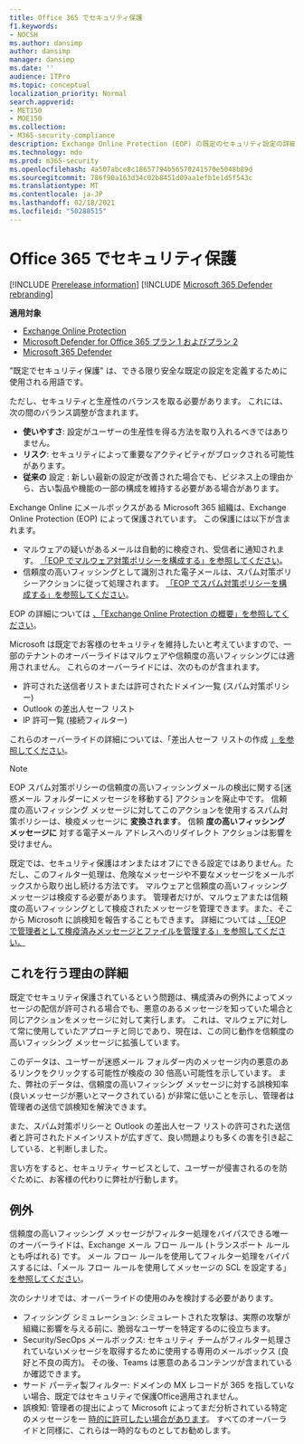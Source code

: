 ```yaml
---
title: Office 365 でセキュリティ保護
f1.keywords:
- NOCSH
ms.author: dansimp
author: dansimp
manager: dansimp
ms.date: ''
audience: ITPro
ms.topic: conceptual
localization_priority: Normal
search.appverid:
- MET150
- MOE150
ms.collection:
- M365-security-compliance
description: Exchange Online Protection (EOP) の既定のセキュリティ設定の詳細
ms.technology: mdo
ms.prod: m365-security
ms.openlocfilehash: 4a507abce8c18657794b56570241570e5048b89d
ms.sourcegitcommit: 786f90a163d34c02b8451d09aa1efb1e1d5f543c
ms.translationtype: MT
ms.contentlocale: ja-JP
ms.lasthandoff: 02/18/2021
ms.locfileid: "50288515"
---
```

# <a name="secure-by-default-in-office-365"></a>Office 365 でセキュリティ保護

[!INCLUDE [Prerelease information](../includes/prerelease.md)]
[!INCLUDE [Microsoft 365 Defender rebranding](../includes/microsoft-defender-for-office.md)]

**適用対象**
- [Exchange Online Protection](exchange-online-protection-overview.md)
- [Microsoft Defender for Office 365 プラン 1 およびプラン 2](office-365-atp.md)
- [Microsoft 365 Defender](../mtp/microsoft-threat-protection.md)

"既定でセキュリティ保護" は、できる限り安全な既定の設定を定義するために使用される用語です。

ただし、セキュリティと生産性のバランスを取る必要があります。 これには、次の間のバランス調整が含まれます。

- **使いやすさ**: 設定がユーザーの生産性を得る方法を取り入れるべきではありません。
- **リスク**: セキュリティによって重要なアクティビティがブロックされる可能性があります。
- **従来の** 設定 : 新しい最新の設定が改善された場合でも、ビジネス上の理由から、古い製品や機能の一部の構成を維持する必要がある場合があります。

Exchange Online にメールボックスがある Microsoft 365 組織は、Exchange Online Protection (EOP) によって保護されています。 この保護には以下が含まれます。

- マルウェアの疑いがあるメールは自動的に検疫され、受信者に通知されます。 [「EOP でマルウェア対策ポリシーを構成する」を参照してください](configure-anti-malware-policies.md)。
- 信頼度の高いフィッシングとして識別された電子メールは、スパム対策ポリシーアクションに従って処理されます。 [「EOP でスパム対策ポリシーを構成する」を参照してください](configure-your-spam-filter-policies.md)。

EOP の詳細については [、「Exchange Online Protection の概要」を参照してください](exchange-online-protection-overview.md)。

Microsoft は既定でお客様のセキュリティを維持したいと考えていますので、一部のテナントのオーバーライドはマルウェアや信頼度の高いフィッシングには適用されません。 これらのオーバーライドには、次のものが含まれます。

- 許可された送信者リストまたは許可されたドメイン一覧 (スパム対策ポリシー)
- Outlook の差出人セーフ リスト
- IP 許可一覧 (接続フィルター)

これらのオーバーライドの詳細については、「差出人セーフ リストの作成 [」を参照してください](create-safe-sender-lists-in-office-365.md)。

> [!NOTE]
> EOP スパム対策ポリシーの信頼度の高いフィッシングメールの検出に関する[迷惑メール フォルダーにメッセージを移動する] アクションを廃止中です。 信頼度の高いフィッシング メッセージに対してこのアクションを使用するスパム対策ポリシーは、検疫メッセージに **変換されます**。 信頼 **度の高いフィッシング メッセージに** 対する電子メール アドレスへのリダイレクト アクションは影響を受けません。

既定では、セキュリティ保護はオンまたはオフにできる設定ではありません。ただし、このフィルター処理は、危険なメッセージや不要なメッセージをメールボックスから取り出し続ける方法です。 マルウェアと信頼度の高いフィッシング メッセージは検疫する必要があります。 管理者だけが、マルウェアまたは信頼度の高いフィッシングとして検疫されたメッセージを管理できます。また、そこから Microsoft に誤検知を報告することもできます。 詳細については [、「EOP で管理者として検疫済みメッセージとファイルを管理する」を参照してください。](manage-quarantined-messages-and-files.md)

## <a name="more-on-why-were-doing-this"></a>これを行う理由の詳細

既定でセキュリティ保護されているという問題は、構成済みの例外によってメッセージの配信が許可される場合でも、悪意のあるメッセージを知っていた場合と同じアクションをメッセージに対して実行します。 これは、マルウェアに対して常に使用していたアプローチと同じであり、現在は、この同じ動作を信頼度の高いフィッシング メッセージに拡張しています。

このデータは、ユーザーが迷惑メール フォルダー内のメッセージ内の悪意のあるリンクをクリックする可能性が検疫の 30 倍高い可能性を示しています。 また、弊社のデータは、信頼度の高いフィッシング メッセージに対する誤検知率 (良いメッセージが悪いとマークされている) が非常に低いことを示し、管理者は管理者の送信で誤検知を解決できます。

また、スパム対策ポリシーと Outlook の差出人セーフ リストの許可された送信者と許可されたドメインリストが広すぎて、良い問題よりも多くの害を引き起こしている、と判断しました。

言い方をすると、セキュリティ サービスとして、ユーザーが侵害されるのを防ぐために、お客様の代わりに弊社が行動します。 

## <a name="exceptions"></a>例外

信頼度の高いフィッシング メッセージがフィルター処理をバイパスできる唯一のオーバーライドは、Exchange メール フロー ルール (トランスポート ルールとも呼ばれる) です。 メール フロー ルールを使用してフィルター処理をバイパスするには、「メール フロー ルールを使用してメッセージの SCL を設定する」 [を参照してください](use-mail-flow-rules-to-set-the-spam-confidence-level-scl-in-messages.md)。

次のシナリオでは、オーバーライドの使用のみを検討する必要があります。

- フィッシング シミュレーション: シミュレートされた攻撃は、実際の攻撃が組織に影響を与える前に、脆弱なユーザーを特定するのに役立ちます。
- Security/SecOps メールボックス: セキュリティ チームがフィルター処理されていないメッセージを取得するために使用する専用のメールボックス (良好と不良の両方)。 その後、Teams は悪意のあるコンテンツが含まれているか確認できます。
- サード パーティ製フィルター: ドメインの MX レコードが 365 を指していない場合、既定ではセキュリティで保護Office適用されません。
- 誤検知: 管理者の提出によって Microsoft によってまだ分析されている特定のメッセージを一 [時的に許可したい場合があります](admin-submission.md)。 すべてのオーバーライドと同様に、これらは一時的なものとしてお勧めします。
